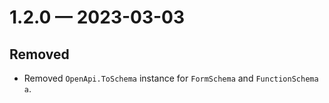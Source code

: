 
<a id='changelog-1.2.0'></a>
# 1.2.0 — 2023-03-03

## Removed

- Removed `OpenApi.ToSchema` instance for `FormSchema` and `FunctionSchema a`.
